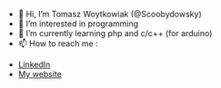 - 👋 Hi, I’m Tomasz Woytkowiak (@Scoobydowsky)
- 👀 I’m interested in programming
- 🌱 I’m currently learning php and c/c++ (for arduino)
- 📫 How to reach me :<br/>
<ul>
<li><a href="www.linkedin.com/in/tomek-woytkowiak/">LinkedIn</a></li>
<li><a href="#">My website</a></li>
</ul>


<!---
Scoobydowsky/Scoobydowsky is a ✨ special ✨ repository because its `README.md` (this file) appears on your GitHub profile.
You can click the Preview link to take a look at your changes.
--->
